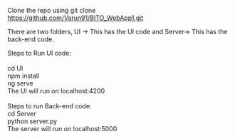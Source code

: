 
Clone the repo using git clone https://github.com/Varun91/BITO_WebApp1.git <br />

There are two folders, UI -> This has the UI code and Server-> This has the back-end code.<br />

Steps to Run UI code:<br />
<br />
cd UI<br />
npm install<br />
ng serve<br />
The UI will run on localhost:4200<br />
<br />
Steps to run Back-end code:
<br />
cd Server<br />
python server.py<br />
The server will run on localhost:5000<br />
